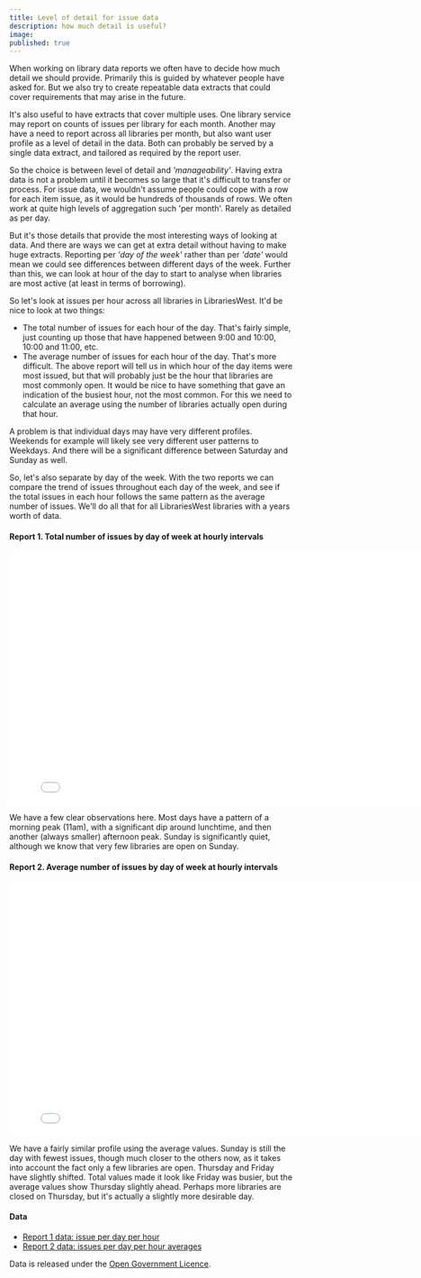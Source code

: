 ```yaml
---
title: Level of detail for issue data
description: how much detail is useful?
image: 
published: true
---
```


When working on library data reports we often have to decide how much detail we should provide. Primarily this is guided by whatever people have asked for. But we also try to create repeatable data extracts that could cover requirements that may arise in the future.

It's also useful to have extracts that cover multiple uses. One library service may report on counts of issues per library for each month. Another may have a need to report across all libraries per month, but also want user profile as a level of detail in the data. Both can probably be served by a single data extract, and tailored as required by the report user.

So the choice is between level of detail and *'manageability'*. Having extra data is not a problem until it becomes so large that it's difficult to transfer or process. For issue data, we wouldn't assume people could cope with a row for each item issue, as it would be hundreds of thousands of rows. We often work at quite high levels of aggregation such 'per month'. Rarely as detailed as per day.

But it's those details that provide the most interesting ways of looking at data. And there are ways we can get at extra detail without having to make huge extracts. Reporting per *'day of the week'* rather than per *'date'* would mean we could see differences between different days of the week. Further than this, we can look at hour of the day to start to analyse when libraries are most active (at least in terms of borrowing).

So let's look at issues per hour across all libraries in LibrariesWest. It'd be nice to look at two things:

- The total number of issues for each hour of the day. That's fairly simple, just counting up those that have happened between 9:00 and 10:00, 10:00 and 11:00, etc.
- The average number of issues for each hour of the day. That's more difficult. The above report will tell us in which hour of the day items were most issued, but that will probably just be the hour that libraries are most commonly open. It would be nice to have something that gave an indication of the busiest hour, not the most common. For this we need to calculate an average using the number of libraries actually open during that hour.

A problem is that individual days may have very different profiles. Weekends for example will likely see very different user patterns to Weekdays. And there will be a significant difference between Saturday and Sunday as well.

So, let's also separate by day of the week. With the two reports we can compare the trend of issues throughout each day of the week, and see if the total issues in each hour follows the same pattern as the average number of issues. We'll do all that for all LibrariesWest libraries with a years worth of data.

#### Report 1. Total number of issues by day of week at hourly intervals

<iframe width="800" height="450" src="//embed.chartblocks.com/1.0/?c=5af821881ea0f6e438df6ced&t=a0f6c46f6c19b88" frameBorder="0"></iframe>

We have a few clear observations here. Most days have a pattern of a morning peak (11am), with a significant dip around lunchtime, and then another (always smaller) afternoon peak. Sunday is significantly quiet, although we know that very few libraries are open on Sunday.

#### Report 2. Average number of issues by day of week at hourly intervals

<iframe width="800" height="450" src="//embed.chartblocks.com/1.0/?c=5af826671ea0f6713adf6ced&t=9ca727b584ab2d6" frameBorder="0"></iframe>

We have a fairly similar profile using the average values. Sunday is still the day with fewest issues, though much closer to the others now, as it takes into account the fact only a few libraries are open. Thursday and Friday have slightly shifted. Total values made it look like Friday was busier, but the average values show Thursday slightly ahead. Perhaps more libraries are closed on Thursday, but it's actually a slightly more desirable day.

#### Data

- [Report 1 data: issue per day per hour](https://raw.githubusercontent.com/LibrariesWest/librarieswest.github.io/master/data/usage_loansbydayandhour.csv)
- [Report 2 data: issues per day per hour averages](https://raw.githubusercontent.com/LibrariesWest/librarieswest.github.io/master/data/usage_loansbydayandhouraverage.csv)

Data is released under the [Open Government Licence](https://www.nationalarchives.gov.uk/doc/open-government-licence/version/3/).